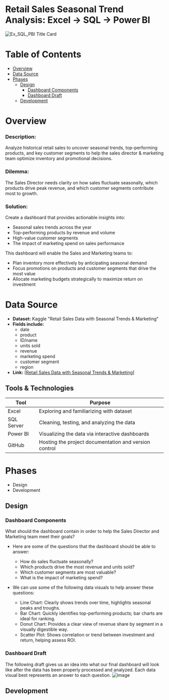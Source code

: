 # Retail Sales Seasonal Trend Analysis: Excel → SQL → Power BI
<img alt="Ex_SQL_PBI Title Card" src="https://github.com/user-attachments/assets/56d5d43c-b40d-45f7-acf9-a69726241460" />

# Table of Contents
- [Overview](#Overview)
- [Data Source](#Data-Source)
- [Phases](#Phases)
  - [Design](#Design)
    - [Dashboard Components](#Dashboard-Components) 
    - [Dashboard Draft](#Dashboard-Draft)
  - [Development](#Development)


# Overview
### Description:  
Analyze historical retail sales to uncover seasonal trends, top-performing products, and key customer segments to help the sales director & marketing team optimize inventory and promotional decisions.

### Dilemma:
The Sales Director needs clarity on how sales fluctuate seasonally, which products drive peak revenue, and which customer segments contribute most to growth.

### Solution:
Create a dashboard that provides actionable insights into:
- Seasonal sales trends across the year
- Top-performing products by revenue and volume
- High-value customer segments
- The impact of marketing spend on sales performance

This dashboard will enable the Sales and Marketing teams to:
- Plan inventory more effectively by anticipating seasonal demand
- Focus promotions on products and customer segments that drive the most value
- Allocate marketing budgets strategically to maximize return on investment

# Data Source
- **Dataset:** Kaggle "Retail Sales Data with Seasonal Trends & Marketing"  
- **Fields include:**
  - date
  - product
  - ID/name
  - units sold
  - revenue
  - marketing spend
  - customer segment
  - region
- **Link:** [[Retail Sales Data with Seasonal Trends & Marketing](https://www.kaggle.com/datasets/abdullah0a/retail-sales-data-with-seasonal-trends-and-marketing?)]  

## Tools & Technologies
| Tool | Purpose |
| --- | --- |
| Excel | Exploring and familiarizing with dataset |
| SQL Server | Cleaning, testing, and analyzing the data |
| Power BI | Visualizing the data via interactive dashboards |
| GitHub | Hosting the project documentation and version control |

# Phases
- Design
- Development

## Design
### Dashboard Components
What should the dashboard contain in order to help the Sales Director and Marketing team meet their goals?
- Here are some of the questions that the dashboard should be able to answer:
  - How do sales fluctuate seasonally?
  - Which products drive the most revenue and units sold?
  - Which customer segments are most valuable?
  - What is the impact of marketing spend?

- We can use some of the following data visuals to help answer these questions:
  - Line Chart: Clearly shows trends over time, highlights seasonal peaks and troughs.
  - Bar Chart: Quickly identifies top-performing products; bar charts are ideal for ranking.
  - Donut Chart: Provides a clear view of revenue share by segment in a visually digestible way.
  - Scatter Plot: Shows correlation or trend between investment and return, helping assess ROI.

### Dashboard Draft
The following draft gives us an idea into what our final dashboard will look like after the data has been properly processed and analyzed. Each data visual best represents an answer to each question.
![image](https://github.com/user-attachments/assets/b5f3599d-0625-4186-9b94-b1ace7551f55)

## Development
